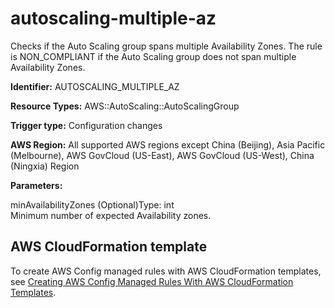 # autoscaling\-multiple\-az<a name="autoscaling-multiple-az"></a>

Checks if the Auto Scaling group spans multiple Availability Zones\. The rule is NON\_COMPLIANT if the Auto Scaling group does not span multiple Availability Zones\. 

**Identifier:** AUTOSCALING\_MULTIPLE\_AZ

**Resource Types:** AWS::AutoScaling::AutoScalingGroup

**Trigger type:** Configuration changes

**AWS Region:** All supported AWS regions except China \(Beijing\), Asia Pacific \(Melbourne\), AWS GovCloud \(US\-East\), AWS GovCloud \(US\-West\), China \(Ningxia\) Region

**Parameters:**

minAvailabilityZones \(Optional\)Type: int  
Minimum number of expected Availability zones\.

## AWS CloudFormation template<a name="w2aac12c33c15b9c61c17"></a>

To create AWS Config managed rules with AWS CloudFormation templates, see [Creating AWS Config Managed Rules With AWS CloudFormation Templates](aws-config-managed-rules-cloudformation-templates.md)\.